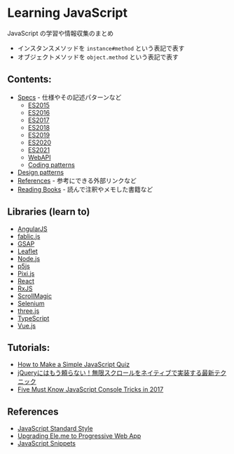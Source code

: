 # Learning JavaScript
JavaScript の学習や情報収集のまとめ

- インスタンスメソッドを `instance#method` という表記で表す
- オブジェクトメソッドを `object.method` という表記で表す

## Contents:
- [Specs](Specification/) - 仕様やその記述パターンなど
  - [ES2015](Specification/es2015/README.md)
  - [ES2016](Specification/es2016/README.md)
  - [ES2017](Specification/es2017/README.md)
  - [ES2018](Specification/es2018/README.md)
  - [ES2019](Specification/es2019/README.md)
  - [ES2020](Specification/es2020/README.md)
  - [ES2021](Specification/es2021/README.md)
  - [WebAPI](Specification/webapi/README.md)
  - [Coding patterns](Specification/patterns/README.md)
- [Design patterns](DesignPatterns/README.md)
- [References](References/) - 参考にできる外部リンクなど
- [Reading Books](Books/) - 読んで注釈やメモした書籍など

## Libraries (learn to)
- [AngularJS](Libraries/AngularJS/)
- [fablic.js](Libralies/fablic.js/)
- [GSAP](Librareis/GSAP/)
- [Leaflet](Libraries/Leaflet/)
- [Node.js](Libraries/Node/)
- [p5js](Libraries/p5/)
- [Pixi.js](Libraries/pixi/)
- [React](Libraries/React/)
- [RxJS](Libraries/RxJS/)
- [ScrollMagic](Libraries/ScrollMagic)
- [Selenium](Libraries/Selenium/)
- [three.js](Libraries/three.js/)
- [TypeScript](Libraries/TypeScript/)
- [Vue.js](Libraries/Vue.js/)

## Tutorials:
- [How to Make a Simple JavaScript Quiz](https://www.sitepoint.com/simple-javascript-quiz/)
- [jQueryにはもう頼らない！無限スクロールをネイティブで実装する最新テクニック](https://www.webprofessional.jp/intersectionobserver-api/)
- [Five Must Know JavaScript Console Tricks in 2017](https://applyhead.com/must-know-javascript-console-tricks/)

## References
- [JavaScript Standard Style](http://standardjs.com/)
- [Upgrading Ele.me to Progressive Web App](https://medium.com/elemefe/upgrading-ele-me-to-progressive-web-app-2a446832e509)
- [JavaScript Snippets](https://github.com/kesuiket/js-snippets)
